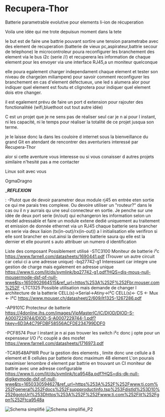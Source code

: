 # Recupera-Thor
Batterie parametrable evolutive pour elements li-ion de récuperation

Voila une idée qui me trote depuisun moment dans la tete

le but est de faire une battrie pouvant sortire une tension parametrabe avec des element de recuperation (batterie de vieux pc,aspirateur,battrie secour de telephone)
le microcontroleur poura  reconfigurer les branchement des element via le bus i2c (serie //) et recuperera les information de chaque element pour les envoyer
via une interface RJ45,a un moniteur quelconque

elle poura egalement charger independament chaque element et tester son niveau de charge(en miliampere) pour savoir comment reconfigurer les branchement en
cas d'element défectueux, une led s alumera alor pour indiquer quel element est foutu et clignotera pour indiquer quel element dois etre changer.

il est egalement prévu de faire un port d extension pour rajouter des fonctionalitéé (wifi,bluethoot out tout autre idée)

C est un projet que je ne  sens pas de réaliser seul car je n ai pour l instant, ni les capacité, ni le temps pour réaliser la totalité de ce projet 
jusqua son terme.

je le laisse donc la dans les couloire d internet sous la bienveillance du grand Git en atendant de rencontrer des aventuriers interessé par Recupera-Thor

alor si cette aventure vous interesse ou si vous conaisser d autres projets similaire n'hesité pas a me contacter

Linux soit avec vous

OgmaDragno

________REFLEXION_______

<Comunication entre battrie>:
-Plutot que de devoir parametrer deux module rj45 en entrée eten sortie ce qui me parais tres complexe. Ou devoire utiliser un "routeur?" dans le cas ou il n y aurrais qu une seul connecteur en sortie.
Je penche sur une idée de deux port serie (in/out) qui echangeron les information selon un model adressable et faire un module extene dedié uniquement au traitement et emission de donnée ethernet via un RJ45
chaque batterie sera brancher en serie via deux liaion (tx(in-out)/rx(in-out))
a l initialisation elle verifiron si elle sont brancher en out.ainsi la derniere batterie saura qu elle est la  dernier et elle pouront s auto attribuer un numero d identification



Liste des composant Possiblement utilisé
-STC3100 Moniteur de batterie i²c 
https://www.farnell.com/datasheets/1690441.pdf (Trouver un autre circuit car celui ci a une adresse unique)
-bq27742-g1 Interessant car integre une gestion de charge mais egalement en adresse unique
https://www.ti.com/lit/ds/symlink/bq27742-g1.pdf?HQS=dis-mous-null-mousermode-dsf-pf-null-wwe&ts=1650902664515&ref_url=https%253A%252F%252Fbr.mouser.com%252F
-LTC1325 Possible utilisation mais demande de changer l architecture de la batterie   CELL(s)->Serial->Atiny->I²C
                                                                                      CELL(s)<- CS <- Mux <-  I²C
https://www.mouser.ch/datasheet/2/609/lt1325-1267286.pdf

-AP9101C Protecteur de batterie   
https://4donline.ihs.com/images/VipMasterIC/IC/DIOD/DIOD-S-A0007229744/DIOD-S-A0007229744-1.pdf?hkey=6D3A4C79FDBF58556ACFDE234799DDF0

-PCF8574 Pour l instant je n ai pas trouver les switch i²c donc j opte pour un expensseur I/O i²c couplé a des mosfet
https://www.farnell.com/datasheets/1716973.pdf

-TCA9548APWR Pour la gestion des elements , limite donc une cellule a 8 element et 8 cellules par batterie donc maximum 48 element
             L'on pourais maximiser lenombre d element par battrie en trouvant un CI moniteur de battrie avec une adresse configurable
https://www.ti.com/lit/ds/symlink/tca9548a.pdf?HQS=dis-dk-null-digikeymode-dsf-pf-null-wwe&ts=1650330594627&ref_url=https%253A%252F%252Fwww.ti.com%252Fgeneral%252Fdocs%252Fsuppproductinfo.tsp%253FdistId%253D10%2526gotoUrl%253Dhttps%253A%252F%252Fwww.ti.com%252Flit%252Fgpn%252Ftca9548a

![Schema simplifié](https://user-images.githubusercontent.com/80761004/162025851-89bb9339-a26e-488d-9d7f-797600614c27.jpg)
![Schema simplifié_P2](https://user-images.githubusercontent.com/80761004/162025866-c2effa08-0e3d-4671-84cc-094f17a46043.jpg)
